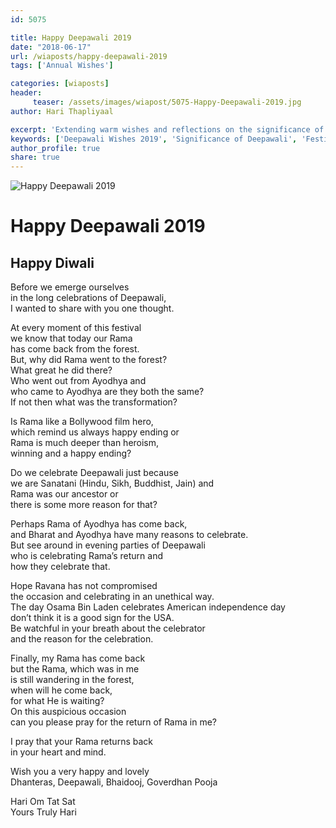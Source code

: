 ```yaml
--- 
id: 5075

title: Happy Deepawali 2019
date: "2018-06-17"
url: /wiaposts/happy-deepawali-2019
tags: ['Annual Wishes']    

categories: [wiaposts] 
header:
     teaser: /assets/images/wiapost/5075-Happy-Deepawali-2019.jpg
author: Hari Thapliyaal 

excerpt: 'Extending warm wishes and reflections on the significance of Deepawali.'
keywords: ['Deepawali Wishes 2019', 'Significance of Deepawali', 'Festival of Lights Reflections', 'Cultural Celebrations']
author_profile: true 
share: true 
---
```


![Happy Deepawali 2019](/assets/images/wiapost/5075-Happy-Deepawali-2019.jpg)   
   
# Happy Deepawali 2019   
## Happy Diwali  
     
Before we emerge ourselves     
in the long celebrations of Deepawali,     
I wanted to share with you one thought.    
    
At every moment of this festival     
we know that today our Rama     
has come back from the forest.     
But, why did Rama went to the forest?     
What great he did there?     
Who went out from Ayodhya and     
who came to Ayodhya are they both the same?     
If not then what was the transformation?    
    
Is Rama like a Bollywood film hero,     
which remind us always happy ending or     
Rama is much deeper than heroism,     
winning and a happy ending?    
    
Do we celebrate Deepawali just because     
we are Sanatani (Hindu, Sikh, Buddhist, Jain) and     
Rama was our ancestor or     
there is some more reason for that?    
    
Perhaps Rama of Ayodhya has come back,     
and Bharat and Ayodhya have many reasons to celebrate.     
But see around in evening parties of Deepawali     
who is celebrating Rama’s return and     
how they celebrate that.    
    
Hope Ravana has not compromised     
the occasion and celebrating in an unethical way.     
The day Osama Bin Laden celebrates American independence day     
don’t think it is a good sign for the USA.     
Be watchful in your breath about the celebrator     
and the reason for the celebration.    
    
Finally, my Rama has come back     
but the Rama, which was in me     
is still wandering in the forest,     
when will he come back,     
for what He is waiting?     
On this auspicious occasion     
can you please pray for the return of Rama in me?    
    
I pray that your Rama returns back     
in your heart and mind.    
    
Wish you a very happy and lovely     
Dhanteras, Deepawali, Bhaidooj, Goverdhan Pooja    
    
Hari Om Tat Sat     
Yours Truly Hari    
